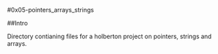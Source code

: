 #0x05-pointers_arrays_strings

##Intro

Directory contianing files for a holberton project on pointers, strings
and arrays.